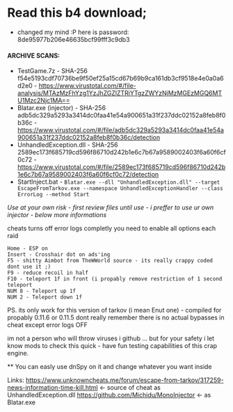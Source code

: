 # Read this b4 download;
* changed my mind :P here is password: 8de95977b206e46635bcf99fff3c9db3
#### ARCHIVE SCANS: ####
* TestGame.7z - SHA-256	f54e5193cdf70736be9f50ef25a15cd67b69b9ca161db3cf9518e4e0a0a6d2e0 - https://www.virustotal.com/#/file-analysis/MTAzMzFhYzg1YzJhZGZlZTRiYTgzZWYzNjMzMGEzMGQ6MTU1Mzc2Njc1MA==
* Blatar.exe (injector) - SHA-256	adb5dc329a5293a3414dc0faa41e54a900651a31f237ddc02152a8feb8f0b36c - https://www.virustotal.com/#/file/adb5dc329a5293a3414dc0faa41e54a900651a31f237ddc02152a8feb8f0b36c/detection
* UnhandledException.dll - SHA-256	2589ec173f685719cd596f86710d242b1e6c7b67a9589002403f6a60f6cf0c72 - https://www.virustotal.com/#/file/2589ec173f685719cd596f86710d242b1e6c7b67a9589002403f6a60f6cf0c72/detection
* StartInject.bat - `Blatar.exe --dll "UnhandledException.dll" --target EscapeFromTarkov.exe --namespace UnhandledExceptionHandler --class ErrorLog --method Start`

_Use at your own risk - first review files until use - i preffer to use ur own injector - below more informations_

cheats turns off error logs completly
you need to enable all options each raid
```
Home - ESP on
Insert - Crosshair dot on ads'ing
F5 - shitty Aimbot from TheWWorld source - its really crappy coded dont use it ;)
F9 - reduce recoil in half
F10 - teleport 1f in front (i propably remove restriction of 1 second teleport
NUM 8 - Teleport up 1f
NUM 2 - Teleport down 1f
```

PS. its only work for this version of tarkov (i mean Enut one) - compiled for propably 0.11.6 or 0.11.5 dont really remember there is no actual bypasses in cheat except error logs OFF

im not a person who will throw viruses i github ... but for your safety i let know mods to check this quick - have fun testing capabilities of this crap engine.

** You can easly use dnSpy on it and change whatever you want inside

Links:
https://www.unknowncheats.me/forum/escape-from-tarkov/317259-news-information-time-kill.html <- source of cheat as UnhandledException.dll
https://github.com/Michidu/MonoInjector <- as Blatar.exe

